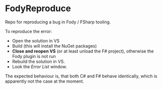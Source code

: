 FodyReproduce
=============

Repo for reproducing a bug in Fody / FSharp tooling.

To reproduce the error:
- Open the solution in VS
- Build (this will install the NuGet packages)
- **Close and reopen VS** (or at least unload the F# project), otherwise the Fody plugin is not run
- Rebuild the solution in VS.
- Look the *Error List* window.

The expected behaviour is, that both C# and F# behave identically, which is apparently not the case at the moment.
